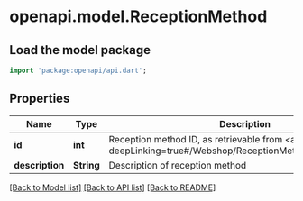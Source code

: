 # openapi.model.ReceptionMethod

## Load the model package
```dart
import 'package:openapi/api.dart';
```

## Properties
Name | Type | Description | Notes
------------ | ------------- | ------------- | -------------
**id** | **int** | Reception method ID, as retrievable from <a href=\"?deepLinking=true#/Webshop/ReceptionMethod\">/api/Webshop</a> | [optional] 
**description** | **String** | Description of reception method | [optional] 

[[Back to Model list]](../README.md#documentation-for-models) [[Back to API list]](../README.md#documentation-for-api-endpoints) [[Back to README]](../README.md)


